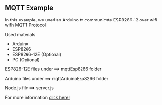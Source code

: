 
<h2>MQTT Example</h2>

<p>In this example, we used an Arduino to communicate ESP8266-12 over wifi wifh MQTT Protocol</p>

<p>Used materials</p>
<ul>
	<li>Arduino</li>
	<li>ESP8266</li>
	<li>ESP8266-12E (Optional)</li>
	<li>PC (Optional)</li>
</ul>

<p>ESP826-12E files under ==> mqttEsp8266 folder</p>
<p>Arduino files under 	  ==> mqttArduinoEsp8266 folder</p>
<p>Node.js file 		  ==> server.js</p>

For more information <a href="http://www.elektrobot.net/mqtt-nedir-arduino-ile-mqtt-client-yapimi/">click here!</a>
